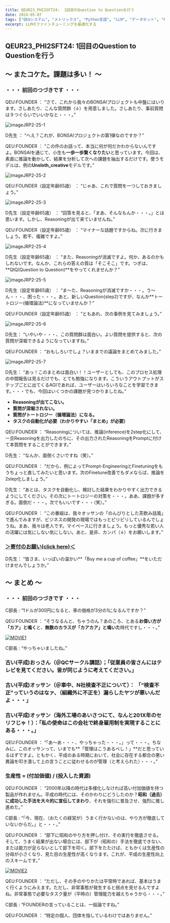 ```yaml
---
title: QEUR23_PHI2SFT24:  1回目のQuestion to Questionを行う
date: 2024-05-07
tags: ["QEUシステム", "メトリックス", "Python言語", "LLM", "データセット", "Fine-tuning", "イノベーション","PHI-2"]
excerpt: LLMのファインチューニングを最適化する
---
```


## QEUR23_PHI2SFT24:  1回目のQuestion to Questionを行う

## ～ またコケた。課題は多い！ ～

### ・・・ 前回のつづきです ・・・

QEU:FOUNDER ： “さて、これから我々のBONSAIプロジェクトも中盤にはいります。さしあたり、こんな質問群（↓）を用意しました。さしあたり、事前質問は９つぐらいでいいかなと・・・。”

![imageJRP2-25-1](/2024-05-07-QEUR23_PHI2SFT24/imageJRP2-25-1.jpg)

D先生 ： “へえ？これが、BONSAIプロジェクトの第1弾なのですか？”

QEU:FOUNDER ： “この件のお話って、本当に何が何だかわからないんですよ。BONSAIを通じて、小生も**一歩一歩賢くなりたい**と思っています。今回は、素直に推論を動かして、結果を分析して次への課題を抽出するだけです。使うモデルは、例の**Unsloth_creative**モデルです。”

![imageJRP2-25-2](/2024-05-07-QEUR23_PHI2SFT24/imageJRP2-25-2.jpg)

QEU:FOUNDER（設定年齢65歳）  ： “じゃあ、これで質問を一つしておきましょう。”

![imageJRP2-25-3](/2024-05-07-QEUR23_PHI2SFT24/imageJRP2-25-3.jpg)

D先生（設定年齢65歳） ： “回答を見ると、「まあ、そんなもんか・・・。」とは思います。しかし、Reasoningが出て来ていませんね。”

QEU:FOUNDER（設定年齢65歳）   ： “マイナーな話題ですからね。次に行きましょう。若干、複雑ですよ。”

![imageJRP2-25-4](/2024-05-07-QEUR23_PHI2SFT24/imageJRP2-25-4.jpg)

D先生（設定年齢65歳） ： “また、Reasoningが消滅ですよ。何か、あるのかもしれないです。なんか、これらの答えの質は「そこそこ」です。つぎは、**QtQ(Question to Question)**をやってくれませんか？”

![imageJRP2-25-5](/2024-05-07-QEUR23_PHI2SFT24/imageJRP2-25-5.jpg)

D先生（設定年齢65歳） ： “ま～た、Reasoningが消滅ですか・・・。う～ん・・・、困った・・・。あと、新しいQuestion(step2)ですが、なんか**トートロジー(循環論法)**になっていませんか？”

QEU:FOUNDER（設定年齢65歳）  ： “ともあれ、次の事例を見てみましょう。”

![imageJRP2-25-6](/2024-05-07-QEUR23_PHI2SFT24/imageJRP2-25-6.jpg)

D先生： “いやいや・・・、この質問群は面白い。よい質問を提供すると、次の質問が深堀できるようになっていますね。”

QEU:FOUNDER ： “おもしろいでしょ？いままでの議論をまとめてみました。”

![imageJRP2-25-7](/2024-05-07-QEUR23_PHI2SFT24/imageJRP2-25-7.jpg)


D先生： “あっ！このまとめは面白い！！ユーザーとしても、このプロセス処理の中間報告は見るだけでも、とても勉強になります。こういうアウトプットがステップごとに出てくるAGIであれば、ユーザーはいろいろなことを学習できます。・・・でも、今回はいくつかの課題が見つかりましたね。”

- **Reasoningが出てこない。**
- **質問が深堀されない。**
- **質問がトートロジー（循環論法）になる。**
- **タスクの自動化が必要（わかりやすい「まとめ」が必要）**

QEU:FOUNDER  ： “Reasoningについては、推論(inference)を2step化にして、一旦Reasoningを出力したのちに、その出力されたReasoningをPromptに付けて本質問をすることができます。”

D先生： “なんか、面倒くさいですね（笑）。”

QEU:FOUNDER ： “だから、例によってPrompt-EngineeringとFinetuningをもうちょっと直してみたいと思います。次のFinetune改善でもダメならば、推論を2step化しましょう。”

D先生： “あとは、タスクを自動化し、検討した結果をわかりやすく出力できるようにしてください。その次にトートロジーの対策を・・・。ああ、課題が多すぎる。面倒だ・・・。次でもいいです・・・（笑）。”

QEU:FOUNDER ： “この番組は、我々オッサンの「のんびりとした茶飲み話風」で進んでみますが、ビジネスの開発の現場ではもっとピリピリしているんでしょうね。まあ、我々は老人です。マイペースに行きましょう。もっと優秀な若い人の活躍には気にしない気にしない。あと、是非、カンパ（↓）をお願いします。”

### [＞寄付のお願い(click here)＜](https://www.paypal.com/paypalme/QEUglobal?v=1&utm_source=unp&utm_medium=email&utm_campaign=RT000481&utm_unptid=29844400-7613-11ec-ac72-3cfdfef0498d&ppid=RT000481&cnac=HK&rsta=en_GB%28en-HK%29&cust=5QPFDMW9B2T7Q&unptid=29844400-7613-11ec-ac72-3cfdfef0498d&calc=f860991d89600&unp_tpcid=ppme-social-business-profile-creat-ed&page=main%3Aemail%3ART000481&pgrp=main%3Aemail&e=cl&mchn=em&s=ci&mail=sys&appVersion=1.71.0&xt=104038)

D先生： “皆さま、いっぱいの温かい**「Buy me a cup of coffee」**をいただけませんでしょうか。”


## ～ まとめ ～

### ・・・ 前回のつづきです ・・・

C部長 : “1ドルが300円になると、車の価格が3分の1になるんですか？”

QEU:FOUNDER ： “そうなるんと、ちゃうのん？あのころ、とある**お偉い方が「カア」と鳴く**と、**無数のカラスが「カアカア」と鳴いた**時代ですし・・・。”

[![MOVIE1](http://img.youtube.com/vi/QO5KB29rhNo/0.jpg)](http://www.youtube.com/watch?v=QO5KB29rhNo "日本弱体化の根本原因はここにある「弱きを叩き強きに媚びる」")

C部長 : “やっちゃいましたね。”

### 古い(平成)おっさん（＠QCサークル講話）；「従業員の皆さんにはテレビを見てください。皆が同じように考えてください。」
### 古い(平成)オッサン（＠車中、N社検査不正について）： 「“検査不正”っていうのはなァ、（組織外に不正を）漏らしたヤツが悪いんだよ・・・」
### 古い(平成)オッサン（海外工場のあいさつにて、なんと201X年のセリフじゃ！）：「私の使命はこの会社で終身雇用制を実現することにある・・・。」

QEU:FOUNDER ： “「あ～あ・・・、やっちゃった・・・。」って・・・。ちなみに、このオッサンって、いまでも**「管理はこうあるべし！」**だと思っているはずですよ。ともかく、平成のある時期において、社会に存在する都合の悪い異論を叩き潰して上の言うことに従わせるのが管理（と考えられた）・・・。”

### 生産性 = (付加価値) / (投入した資源)

QEU:FOUNDER ： “2000年以降の時代は多様化しなければ高い付加価値を持つ製品が作れません。平成の時代には、そのかわりにどうしたのか？**昭和（過去）に成功した手法を大々的に宣伝してまわり**、それを強引に普及させ、強烈に推し進めた。”

C部長 : “「今、現在、（おたくの経営が）うまく行かないのは、やり方が徹底していないからだ。」と・・・。”

QEU:FOUNDER ： “部下に昭和のやり方を押し付け、その実行を徹底させる。そして、うまく結果が出ない場合には、部下が（昭和の）手法を徹底できない、または能力が足らないとして部下を叩く。部下をたたけば、ともかくは生産性の分母が小さくなり、見た目の生産性が高くなります。これが、平成の生産性向上のスキームです。”

[![MOVIE2](http://img.youtube.com/vi/gBXdLjhFvPo/0.jpg)](http://www.youtube.com/watch?v=gBXdLjhFvPo "メディアは真実を報じない！これでも万博やるのか？能登被災地緊急取材！被災地の人々の叫び「馳知事は無能だ！")

QEU:FOUNDER ： “ただし、その手のやりかたは平常時であれば、基本はうまく行くようにみえます。ただし、非常事態が発生すると弱点を見せるんですよね。非常事態で必要なタスク量が（平時の）管理能力を越えちゃうから・・・。”

C部長 : “FOUNDERの言っていることは、一般論ですね。”

QEU:FOUNDER ： “特定の個人、団体を指しているわけではありません。”

